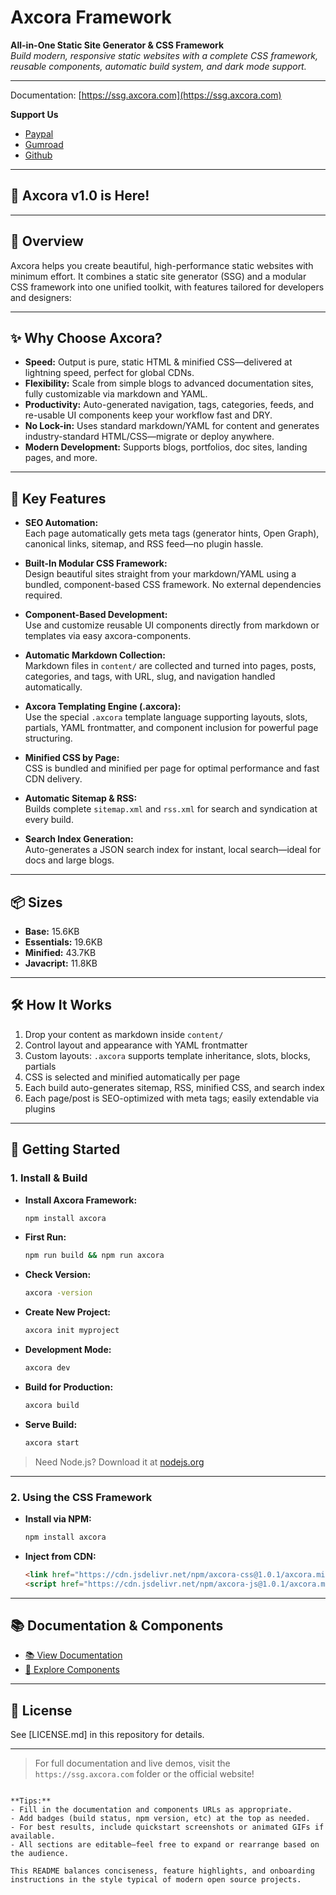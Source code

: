 # Axcora Framework

**All-in-One Static Site Generator & CSS Framework**  
*Build modern, responsive static websites with a complete CSS framework, reusable components, automatic build system, and dark mode support.*

---

Documentation: [https://ssg.axcora.com](https://ssg.axcora.com)

**Support Us**  
- [Paypal](https://www.paypal.com/cgi-bin/webscr?cmd=_s-xclick&hosted_button_id=JVZVXBC4N9DAN)  
- [Gumroad](https://creativitaz.gumroad.com/coffee)
- [Github](https://github.com/sponsors/mesinkasir)

---

## 🚀 Axcora v1.0 is Here!

---

## 📖 Overview

Axcora helps you create beautiful, high-performance static websites with minimum effort. It combines a static site generator (SSG) and a modular CSS framework into one unified toolkit, with features tailored for developers and designers:

---

## ✨ Why Choose Axcora?

- **Speed:** Output is pure, static HTML & minified CSS—delivered at lightning speed, perfect for global CDNs.
- **Flexibility:** Scale from simple blogs to advanced documentation sites, fully customizable via markdown and YAML.
- **Productivity:** Auto-generated navigation, tags, categories, feeds, and re-usable UI components keep your workflow fast and DRY.
- **No Lock-in:** Uses standard markdown/YAML for content and generates industry-standard HTML/CSS—migrate or deploy anywhere.
- **Modern Development:** Supports blogs, portfolios, doc sites, landing pages, and more.

---

## 🚀 Key Features

- **SEO Automation:**  
  Each page automatically gets meta tags (generator hints, Open Graph), canonical links, sitemap, and RSS feed—no plugin hassle.

- **Built-In Modular CSS Framework:**  
  Design beautiful sites straight from your markdown/YAML using a bundled, component-based CSS framework. No external dependencies required.

- **Component-Based Development:**  
  Use and customize reusable UI components directly from markdown or templates via easy axcora-components.

- **Automatic Markdown Collection:**  
  Markdown files in `content/` are collected and turned into pages, posts, categories, and tags, with URL, slug, and navigation handled automatically.

- **Axcora Templating Engine (.axcora):**  
  Use the special `.axcora` template language supporting layouts, slots, partials, YAML frontmatter, and component inclusion for powerful page structuring.

- **Minified CSS by Page:**  
  CSS is bundled and minified per page for optimal performance and fast CDN delivery.

- **Automatic Sitemap & RSS:**  
  Builds complete `sitemap.xml` and `rss.xml` for search and syndication at every build.

- **Search Index Generation:**  
  Auto-generates a JSON search index for instant, local search—ideal for docs and large blogs.

---

## 📦 Sizes

- **Base:** 15.6KB
- **Essentials:** 19.6KB
- **Minified:** 43.7KB
- **Javacript:** 11.8KB

---

## 🛠 How It Works

1. Drop your content as markdown inside `content/`
2. Control layout and appearance with YAML frontmatter
3. Custom layouts: `.axcora` supports template inheritance, slots, blocks, partials
4. CSS is selected and minified automatically per page
5. Each build auto-generates sitemap, RSS, minified CSS, and search index
6. Each page/post is SEO-optimized with meta tags; easily extendable via plugins

---

## 🚩 Getting Started

### 1. Install & Build

- **Install Axcora Framework:**
  ```bash
  npm install axcora
  ```
- **First Run:**
  ```bash
  npm run build && npm run axcora
  ```
- **Check Version:**
  ```bash
  axcora -version
  ```
- **Create New Project:**
  ```bash
  axcora init myproject
  ```
- **Development Mode:**
  ```bash
  axcora dev
  ```
- **Build for Production:**
  ```bash
  axcora build
  ```
- **Serve Build:**
  ```bash
  axcora start
  ```

> Need Node.js? Download it at [nodejs.org](https://nodejs.org/en/download)

---

### 2. Using the CSS Framework

- **Install via NPM:**
  ```bash
  npm install axcora
  ```
- **Inject from CDN:**
  ```html
  <link href="https://cdn.jsdelivr.net/npm/axcora-css@1.0.1/axcora.min.css" rel="stylesheet"/>
  <script href="https://cdn.jsdelivr.net/npm/axcora-js@1.0.1/axcora.min.js"></script>
  ```

---

## 📚 Documentation & Components

- [📚 View Documentation](https://ssg.axcora/examples/)
- [🎯 Explore Components](https://ssg.axcora/components/)

---

## 🔗 License

See [LICENSE.md] in this repository for details.

---

> For full documentation and live demos, visit the `https://ssg.axcora.com` folder or the official website!

```

**Tips:**
- Fill in the documentation and components URLs as appropriate.
- Add badges (build status, npm version, etc) at the top as needed.
- For best results, include quickstart screenshots or animated GIFs if available.
- All sections are editable—feel free to expand or rearrange based on the audience.

This README balances conciseness, feature highlights, and onboarding instructions in the style typical of modern open source projects.
